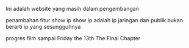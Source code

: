 Ini adalah website yang masih dalam pengembangan 

penambahan fitur show ip 
show ip adalah ip jaringan dan publik bukan berarti ip yang sesungguhnya 

progres film sampai Friday the 13th The Final Chapter 